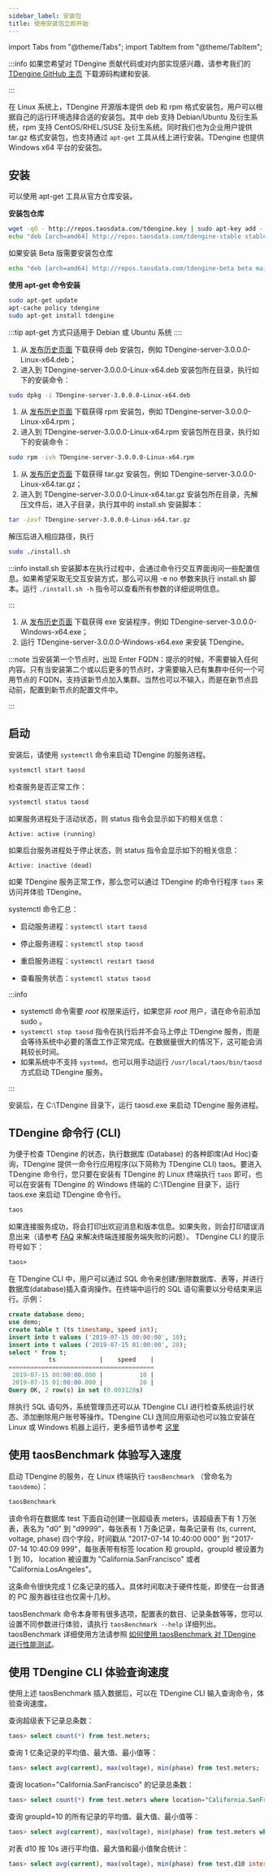 ```yaml
---
sidebar_label: 安装包
title: 使用安装包立即开始
---
```


import Tabs from "@theme/Tabs";
import TabItem from "@theme/TabItem";

:::info
如果您希望对 TDengine 贡献代码或对内部实现感兴趣，请参考我们的 [TDengine GitHub 主页](https://github.com/taosdata/TDengine) 下载源码构建和安装.

:::

在 Linux 系统上，TDengine 开源版本提供 deb 和 rpm 格式安装包，用户可以根据自己的运行环境选择合适的安装包。其中 deb 支持 Debian/Ubuntu 及衍生系统，rpm 支持 CentOS/RHEL/SUSE 及衍生系统。同时我们也为企业用户提供 tar.gz 格式安装包，也支持通过 `apt-get` 工具从线上进行安装。TDengine 也提供 Windows x64 平台的安装包。

## 安装

<Tabs>
<TabItem value="apt-get" label="apt-get">
可以使用 apt-get 工具从官方仓库安装。

**安装包仓库**

```bash
wget -qO - http://repos.taosdata.com/tdengine.key | sudo apt-key add -
echo "deb [arch=amd64] http://repos.taosdata.com/tdengine-stable stable main" | sudo tee /etc/apt/sources.list.d/tdengine-stable.list
```

如果安装 Beta 版需要安装包仓库

```bash
echo "deb [arch=amd64] http://repos.taosdata.com/tdengine-beta beta main" | sudo tee /etc/apt/sources.list.d/tdengine-beta.list
```

**使用 apt-get 命令安装**

```bash
sudo apt-get update
apt-cache policy tdengine
sudo apt-get install tdengine
```

:::tip
apt-get 方式只适用于 Debian 或 Ubuntu 系统
::::
</TabItem>
<TabItem label="Deb 安装" value="debinst">

1. 从 [发布历史页面](../../releases) 下载获得 deb 安装包，例如 TDengine-server-3.0.0.0-Linux-x64.deb；
2. 进入到 TDengine-server-3.0.0.0-Linux-x64.deb 安装包所在目录，执行如下的安装命令：

```bash
sudo dpkg -i TDengine-server-3.0.0.0-Linux-x64.deb
```

</TabItem>

<TabItem label="RPM 安装" value="rpminst">

1. 从 [发布历史页面](../../releases) 下载获得 rpm 安装包，例如 TDengine-server-3.0.0.0-Linux-x64.rpm；
2. 进入到 TDengine-server-3.0.0.0-Linux-x64.rpm 安装包所在目录，执行如下的安装命令：

```bash
sudo rpm -ivh TDengine-server-3.0.0.0-Linux-x64.rpm
```

</TabItem>

<TabItem label="tar.gz 安装" value="tarinst">

1. 从 [发布历史页面](../../releases) 下载获得 tar.gz 安装包，例如 TDengine-server-3.0.0.0-Linux-x64.tar.gz；
2. 进入到 TDengine-server-3.0.0.0-Linux-x64.tar.gz 安装包所在目录，先解压文件后，进入子目录，执行其中的 install.sh 安装脚本：

```bash
tar -zxvf TDengine-server-3.0.0.0-Linux-x64.tar.gz
```

解压后进入相应路径，执行

```bash
sudo ./install.sh
```

:::info
install.sh 安装脚本在执行过程中，会通过命令行交互界面询问一些配置信息。如果希望采取无交互安装方式，那么可以用 -e no 参数来执行 install.sh 脚本。运行 `./install.sh -h` 指令可以查看所有参数的详细说明信息。

:::

</TabItem>

<TabItem label="Windows 安装" value="windows">

1. 从 [发布历史页面](../../releases) 下载获得 exe 安装程序，例如 TDengine-server-3.0.0.0-Windows-x64.exe；
2. 运行 TDengine-server-3.0.0.0-Windows-x64.exe 来安装 TDengine。

</TabItem>
</Tabs>

:::note
当安装第一个节点时，出现 Enter FQDN：提示的时候，不需要输入任何内容。只有当安装第二个或以后更多的节点时，才需要输入已有集群中任何一个可用节点的 FQDN，支持该新节点加入集群。当然也可以不输入，而是在新节点启动前，配置到新节点的配置文件中。

:::

## 启动

<Tabs>
<TabItem label="Linux 系统" value="linux">

安装后，请使用 `systemctl` 命令来启动 TDengine 的服务进程。

```bash
systemctl start taosd
```

检查服务是否正常工作：

```bash
systemctl status taosd
```

如果服务进程处于活动状态，则 status 指令会显示如下的相关信息：

```
Active: active (running)
```

如果后台服务进程处于停止状态，则 status 指令会显示如下的相关信息：

```
Active: inactive (dead)
```

如果 TDengine 服务正常工作，那么您可以通过 TDengine 的命令行程序 `taos` 来访问并体验 TDengine。

systemctl 命令汇总：

- 启动服务进程：`systemctl start taosd`

- 停止服务进程：`systemctl stop taosd`

- 重启服务进程：`systemctl restart taosd`

- 查看服务状态：`systemctl status taosd`

:::info

- systemctl 命令需要 _root_ 权限来运行，如果您非 _root_ 用户，请在命令前添加 sudo 。
- `systemctl stop taosd` 指令在执行后并不会马上停止 TDengine 服务，而是会等待系统中必要的落盘工作正常完成。在数据量很大的情况下，这可能会消耗较长时间。
- 如果系统中不支持 `systemd`，也可以用手动运行 `/usr/local/taos/bin/taosd` 方式启动 TDengine 服务。

:::

</TabItem>

<TabItem label="Windows 系统" value="windows">

安装后，在 C:\TDengine 目录下，运行 taosd.exe 来启动 TDengine 服务进程。

</TabItem>
</Tabs>

## TDengine 命令行 (CLI)

为便于检查 TDengine 的状态，执行数据库 (Database) 的各种即席(Ad Hoc)查询，TDengine 提供一命令行应用程序(以下简称为 TDengine CLI) taos。要进入 TDengine 命令行，您只要在安装有 TDengine 的 Linux 终端执行 `taos` 即可，也可以在安装有 TDengine 的 Windows 终端的 C:\TDengine 目录下，运行 taos.exe 来启动 TDengine 命令行。

```bash
taos
```

如果连接服务成功，将会打印出欢迎消息和版本信息。如果失败，则会打印错误消息出来（请参考 [FAQ](/train-faq/faq) 来解决终端连接服务端失败的问题）。 TDengine CLI 的提示符号如下：

```cmd
taos>
```

在 TDengine CLI 中，用户可以通过 SQL 命令来创建/删除数据库、表等，并进行数据库(database)插入查询操作。在终端中运行的 SQL 语句需要以分号结束来运行。示例：

```sql
create database demo;
use demo;
create table t (ts timestamp, speed int);
insert into t values ('2019-07-15 00:00:00', 10);
insert into t values ('2019-07-15 01:00:00', 20);
select * from t;
           ts            |    speed    |
========================================
 2019-07-15 00:00:00.000 |          10 |
 2019-07-15 01:00:00.000 |          20 |
Query OK, 2 row(s) in set (0.003128s)
```

除执行 SQL 语句外，系统管理员还可以从 TDengine CLI 进行检查系统运行状态、添加删除用户账号等操作。TDengine CLI 连同应用驱动也可以独立安装在 Linux 或 Windows 机器上运行，更多细节请参考 [这里](../../reference/taos-shell/)

## 使用 taosBenchmark 体验写入速度

启动 TDengine 的服务，在 Linux 终端执行 `taosBenchmark` （曾命名为 `taosdemo`）：

```bash
taosBenchmark
```

该命令将在数据库 test 下面自动创建一张超级表 meters，该超级表下有 1 万张表，表名为 "d0" 到 "d9999"，每张表有 1 万条记录，每条记录有 (ts, current, voltage, phase) 四个字段，时间戳从 "2017-07-14 10:40:00 000" 到 "2017-07-14 10:40:09 999"，每张表带有标签 location 和 groupId，groupId 被设置为 1 到 10， location 被设置为 "California.SanFrancisco" 或者 "California.LosAngeles"。

这条命令很快完成 1 亿条记录的插入。具体时间取决于硬件性能，即使在一台普通的 PC 服务器往往也仅需十几秒。

taosBenchmark 命令本身带有很多选项，配置表的数目、记录条数等等，您可以设置不同参数进行体验，请执行 `taosBenchmark --help` 详细列出。taosBenchmark 详细使用方法请参照 [如何使用 taosBenchmark 对 TDengine 进行性能测试](https://www.taosdata.com/2021/10/09/3111.html)。

## 使用 TDengine CLI 体验查询速度

使用上述 taosBenchmark 插入数据后，可以在 TDengine CLI 输入查询命令，体验查询速度。

查询超级表下记录总条数：

```sql
taos> select count(*) from test.meters;
```

查询 1 亿条记录的平均值、最大值、最小值等：

```sql
taos> select avg(current), max(voltage), min(phase) from test.meters;
```

查询 location="California.SanFrancisco" 的记录总条数：

```sql
taos> select count(*) from test.meters where location="California.SanFrancisco";
```

查询 groupId=10 的所有记录的平均值、最大值、最小值等：

```sql
taos> select avg(current), max(voltage), min(phase) from test.meters where groupId=10;
```

对表 d10 按 10s 进行平均值、最大值和最小值聚合统计：

```sql
taos> select avg(current), max(voltage), min(phase) from test.d10 interval(10s);
```
